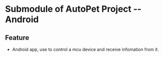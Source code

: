 # Submodule of AutoPet Project -- Android


## Feature

* Android app, use to control a mcu device and receive infomation from it.